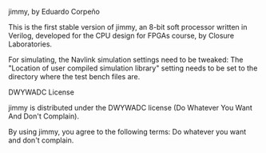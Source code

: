 jimmy, by Eduardo Corpeño

This is the first stable version of jimmy, an 8-bit soft processor written in Verilog,
developed for the CPU design for FPGAs course, by Closure Laboratories.

For simulating, the Navlink simulation settings need to be tweaked: 
The "Location of user compiled simulation library" setting needs to be set to the directory where the test bench files are.

DWYWADC License

jimmy is distributed under the DWYWADC license (Do Whatever You Want And Don't Complain).

By using jimmy, you agree to the following terms:
    Do whatever you want and don't complain.